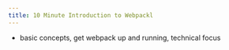 ```yaml
---
title: 10 Minute Introduction to Webpackl
---
```


* basic concepts, get webpack up and running, technical focus
